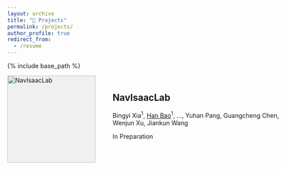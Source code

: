 ```yaml
---
layout: archive
title: "📝 Projects"
permalink: /projects/
author_profile: true
redirect_from:
  - /resume
---
```


{% include base_path %}

<div style="display: flex; flex-wrap: wrap; gap: 20px;">

  <!-- Project 1 -->
  <div style="display: flex; align-items: center; width: 100%; max-width: 800px;">
    <div style="flex: 0 0 40%; height: 200px; background-color: #f0f0f0; margin-right: 20px;">
      <a href="https://broln7.github.io/NavIsaacLab-web/" target="_blank">
        <img src="https://i.imgur.com/c0DohEJ.jpeg" alt="NavIsaacLab" style="width: 100%; height: 100%;">
      </a>
    </div>
    <div style="flex: 0 0 80%; padding: 20px;">
      <h2 style="margin-top: 0;">NavIsaacLab</h2>
      <p>Bingyi Xia<sup>1</sup>, <u>Han Bao</u><sup>1</sup>, ..., Yuhan Pang, Guangcheng Chen, Wenjun Xu, Jiankun Wang</p>
      <p>In Preparation</p>
    </div>
  </div>

  <!-- Project 2 -->
  <!-- <div style="display: flex; align-items: center; width: 100%; max-width: 800px;">
    <div style="flex: 0 0 40%; height: 200px; background-color: #f0f0f0; margin-right: 20px;">
      <a href="https://example.com/another-project" target="_blank">
        <img src="https://i.imgur.com/another-image.jpg" alt="Another Project" style="width: 100%; height: 100%;">
      </a>
    </div>
    <div style="flex: 0 0 60%; padding: 20px;">
      <h2 style="margin-top: 0;">Another Project</h2>
      <p>Author 1, Author 2, Author 3</p>
      <p>Status: In Progress</p>
    </div>
  </div> -->

</div>